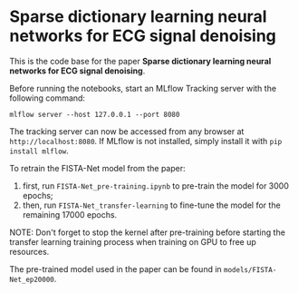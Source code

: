 # Sparse dictionary learning neural networks for ECG signal denoising

This is the code base for the paper **Sparse dictionary learning neural networks for ECG signal denoising**.

Before running the notebooks, start an MLflow Tracking server with the following command:
```shell
mlflow server --host 127.0.0.1 --port 8080
```
The tracking server can now be accessed from any browser at `http://localhost:8080`. If MLflow is not installed, simply install it with `pip install mlflow`.

To retrain the FISTA-Net model from the paper:
1. first, run `FISTA-Net_pre-training.ipynb` to pre-train the model for 3000 epochs;
2. then, run `FISTA-Net_transfer-learning` to fine-tune the model for the remaining 17000 epochs.

NOTE: Don't forget to stop the kernel after pre-training before starting the transfer learning training process when training on GPU to free up resources.

The pre-trained model used in the paper can be found in `models/FISTA-Net_ep20000`.
